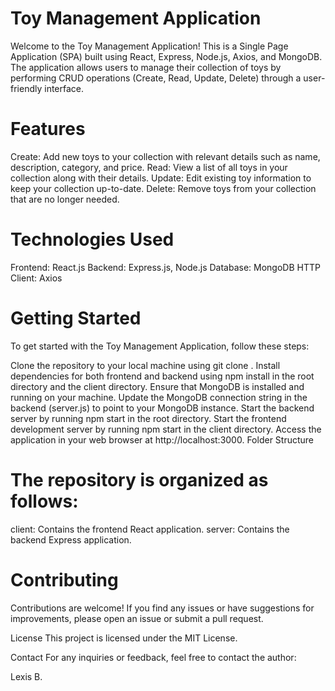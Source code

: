 # Toy Management Application

Welcome to the Toy Management Application! This is a Single Page Application (SPA) built using React, Express, Node.js, Axios, and MongoDB. The application allows users to manage their collection of toys by performing CRUD operations (Create, Read, Update, Delete) through a user-friendly interface.


# Features


Create: Add new toys to your collection with relevant details such as name, description, category, and price.
Read: View a list of all toys in your collection along with their details.
Update: Edit existing toy information to keep your collection up-to-date.
Delete: Remove toys from your collection that are no longer needed.

# Technologies Used

Frontend: React.js
Backend: Express.js, Node.js
Database: MongoDB
HTTP Client: Axios


# Getting Started

To get started with the Toy Management Application, follow these steps:

Clone the repository to your local machine using git clone <repository-url>.
Install dependencies for both frontend and backend using npm install in the root directory and the client directory.
Ensure that MongoDB is installed and running on your machine.
Update the MongoDB connection string in the backend (server.js) to point to your MongoDB instance.
Start the backend server by running npm start in the root directory.
Start the frontend development server by running npm start in the client directory.
Access the application in your web browser at http://localhost:3000.
Folder Structure


# The repository is organized as follows:

client: Contains the frontend React application.
server: Contains the backend Express application.


# Contributing
Contributions are welcome! If you find any issues or have suggestions for improvements, please open an issue or submit a pull request.


License
This project is licensed under the MIT License.

Contact
For any inquiries or feedback, feel free to contact the author:

Lexis B.
